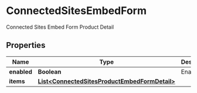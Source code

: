 

# ConnectedSitesEmbedForm

Connected Sites Embed Form Product Detail

## Properties

| Name | Type | Description | Notes |
|------------ | ------------- | ------------- | -------------|
|**enabled** | **Boolean** | Enabled |  [optional] |
|**items** | [**List&lt;ConnectedSitesProductEmbedFormDetail&gt;**](ConnectedSitesProductEmbedFormDetail.md) |  |  [optional] |



